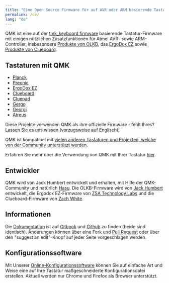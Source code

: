 ```yaml
---
title: "Eine Open Source Firmware für auf AVR oder ARM basierende Tastaturen"
permalink: /de/
lang: "de"
---
```

QMK ist eine auf der [tmk\_keyboard firmware](http://github.com/tmk/tmk_keyboard) basierende Tastatur-Firmware mit einigen nützlichen Zusatzfunktionen für Atmel AVR- sowie ARM-Controller, insbesondere [Produkte von OLKB](http://olkb.com), das [ErgoDox EZ](http://www.ergodox-ez.com) sowie [Produkte von Clueboard](http://clueboard.co/).

## Tastaturen mit QMK

* [Planck](https://github.com/qmk/qmk_firmware/blob/master/keyboards/planck/)
* [Preonic](https://github.com/qmk/qmk_firmware/blob/master/keyboards/preonic/)
* [ErgoDox EZ](https://github.com/qmk/qmk_firmware/blob/master/keyboards/ergodox_ez/)
* [Clueboard](https://github.com/qmk/qmk_firmware/blob/master/keyboards/clueboard/)
* [Cluepad](https://github.com/qmk/qmk_firmware/blob/master/keyboards/clueboard/17/)
* [Gergo](https://qmk.fm/keyboards/gergo/)
* [Georgi](https://qmk.fm/keyboards/georgi/)
* [Atreus](https://github.com/qmk/qmk_firmware/blob/master/keyboards/atreus/)

Diese Projekte verwenden QMK als ihre offizielle Firmware - fehlt Ihres? [Lassen Sie es uns wissen (vorzugsweise auf Englisch)!](https://github.com/qmk/qmk.fm/issues/new)

QMK ist kompatibel mit [vielen anderen Tastaturen und Projekten, welche von der Community unterstützt werden](/keyboards/).

Erfahren Sie mehr über die Verwendung von QMK mit Ihrer Tastatur [hier](/powered/).

## Entwickler

QMK wird von Jack Humbert entwickelt und erhalten, mit Hilfe der QMK-Community und natürlich [Hasu](https://github.com/tmk). Die OLKB-Firmware wird von [Jack Humbert](https://github.com/jackhumbert) entwickelt, die Ergodox EZ-Firmware von [ZSA Technology Labs](https://github.com/zsa) und die Clueboard-Firmware von [Zach White](https://github.com/skullydazed).

## Informationen

Die [Dokumentation](https://docs.qmk.fm) ist auf [Gitbook](https://www.gitbook.com/book/qmk/firmware/details) und [Github](https://github.com/qmk/qmk_firmware/tree/master/docs) zu finden (beide sind identisch). Änderungen können über eine Fork und [Pull Request](https://github.com/qmk/qmk_firmware/pulls) oder über den "suggest an edit"-Knopf auf jeder Seite vorgeschlagen werden.

## Konfigurationssoftware

Mit Unserer [Online-Konfigurationssoftware](https://config.qmk.fm) können Sie auf einfache Art und Weise eine auf Ihre Tastatur maßgeschneiderte Konfigurationsdatei erstellen. Aktuell werden nur Chrome und Firefox als Browser unterstützt.
